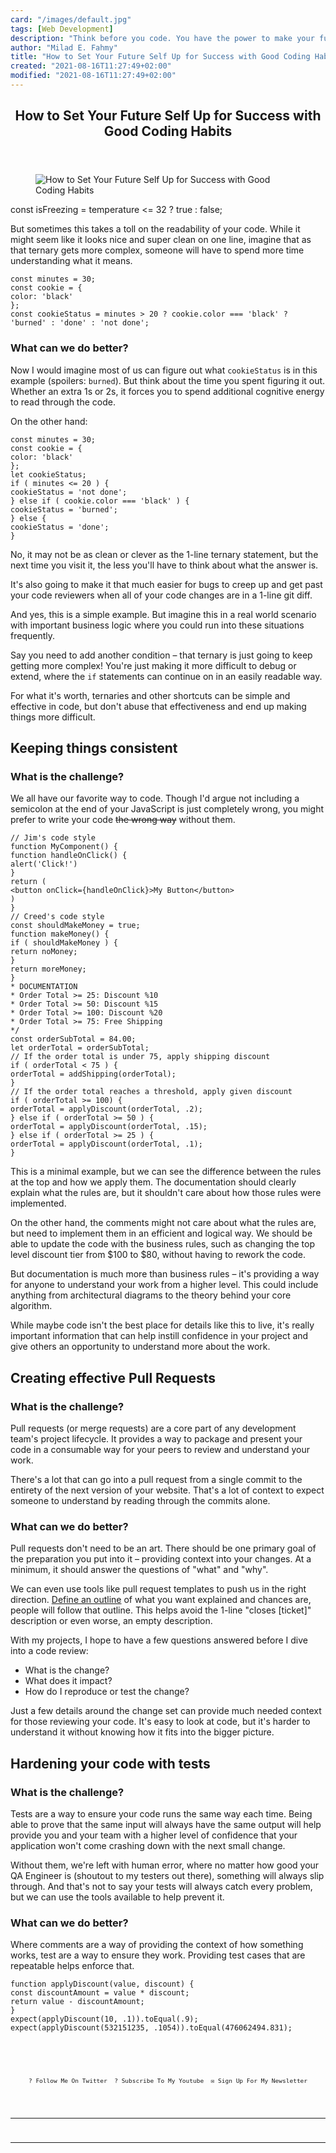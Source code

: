 ```yaml
---
card: "/images/default.jpg"
tags: [Web Development]
description: "Think before you code. You have the power to make your future"
author: "Milad E. Fahmy"
title: "How to Set Your Future Self Up for Success with Good Coding Habits"
created: "2021-08-16T11:27:49+02:00"
modified: "2021-08-16T11:27:49+02:00"
---
```

<div class="site-wrapper">
<main id="site-main" class="site-main outer">
<div class="inner">
<article class="post-full post tag-web-development tag-technology tag-tech tag-programming tag-self-improvement tag-self-awareness tag-100days100projects tag-self-development tag-code-quality tag-code tag-clean-code tag-code-review tag-learning-to-code tag-learn-to-code tag-fundamentals tag-habit-building tag-success tag-javascript ">
<header class="post-full-header">
<h1 class="post-full-title">How to Set Your Future Self Up for Success with Good Coding Habits</h1>
</header>
<figure class="post-full-image">
<picture>
<source media="(max-width: 700px)" sizes="1px" srcset="data:image/gif;base64,R0lGODlhAQABAIAAAAAAAP///yH5BAEAAAAALAAAAAABAAEAAAIBRAA7 1w">
<source media="(min-width: 701px)" sizes="(max-width: 800px) 400px,
(max-width: 1170px) 700px,
1400px" srcset="/news/content/images/size/w300/2020/04/set-up-for-success.jpg 300w,
/news/content/images/size/w600/2020/04/set-up-for-success.jpg 600w,
/news/content/images/size/w1000/2020/04/set-up-for-success.jpg 1000w,
/news/content/images/size/w2000/2020/04/set-up-for-success.jpg 2000w">
<img onerror="this.style.display='none'" src="/news/content/images/size/w2000/2020/04/set-up-for-success.jpg" alt="How to Set Your Future Self Up for Success with Good Coding Habits">
</picture>
</figure>
<section class="post-full-content">
<div class="post-content">
const isFreezing = temperature &lt;= 32 ? true : false;
</code></pre><p>But sometimes this takes a toll on the readability of your code. While it might seem like it looks nice and super clean on one line, imagine that as that ternary gets more complex, someone will have to spend more time understanding what it means.</p><pre><code class="language-js">const minutes = 30;
const cookie = {
color: 'black'
};
const cookieStatus = minutes &gt; 20 ? cookie.color === 'black' ? 'burned' : 'done' : 'not done';
</code></pre><h3 id="what-can-we-do-better">What can we do better?</h3><p>Now I would imagine most of us can figure out what <code>cookieStatus</code> is in this example (spoilers: <code>burned</code>). But think about the time you spent figuring it out. Whether an extra 1s or 2s, it forces you to spend additional cognitive energy to read through the code.</p><p>On the other hand:</p><pre><code class="language-js">const minutes = 30;
const cookie = {
color: 'black'
};
let cookieStatus;
if ( minutes &lt;= 20 ) {
cookieStatus = 'not done';
} else if ( cookie.color === 'black' ) {
cookieStatus = 'burned';
} else {
cookieStatus = 'done';
}
</code></pre><p>No, it may not be as clean or clever as the 1-line ternary statement, but the next time you visit it, the less you'll have to think about what the answer is. </p><p>It's also going to make it that much easier for bugs to creep up and get past your code reviewers when all of your code changes are in a 1-line git diff.</p><p>And yes, this is a simple example. But imagine this in a real world scenario with important business logic where you could run into these situations frequently. &nbsp;</p><p>Say you need to add another condition – that ternary is just going to keep getting more complex! You're just making it more difficult to debug or extend, where the <code>if</code> statements can continue on in an easily readable way.</p><p>For what it's worth, ternaries and other shortcuts can be simple and effective in code, but don't abuse that effectiveness and end up making things more difficult.</p><h2 id="keeping-things-consistent">Keeping things consistent</h2><h3 id="what-is-the-challenge-1">What is the challenge?</h3><p>We all have our favorite way to code. Though I'd argue not including a semicolon at the end of your JavaScript is just completely wrong, you might prefer to write your code <s>the wrong way</s> without them.</p><pre><code class="language-jsx">// Jim's code style
function MyComponent() {
function handleOnClick() {
alert('Click!')
}
return (
&lt;button onClick={handleOnClick}&gt;My Button&lt;/button&gt;
)
}
// Creed's code style
const shouldMakeMoney = true;
function makeMoney() {
if ( shouldMakeMoney ) {
return noMoney;
}
return moreMoney;
}
* DOCUMENTATION
* Order Total &gt;= 25: Discount %10
* Order Total &gt;= 50: Discount %15
* Order Total &gt;= 100: Discount %20
* Order Total &gt;= 75: Free Shipping
*/
const orderSubTotal = 84.00;
let orderTotal = orderSubTotal;
// If the order total is under 75, apply shipping discount
if ( orderTotal &lt; 75 ) {
orderTotal = addShipping(orderTotal);
}
// If the order total reaches a threshold, apply given discount
if ( orderTotal &gt;= 100) {
orderTotal = applyDiscount(orderTotal, .2);
} else if ( orderTotal &gt;= 50 ) {
orderTotal = applyDiscount(orderTotal, .15);
} else if ( orderTotal &gt;= 25 ) {
orderTotal = applyDiscount(orderTotal, .1);
}
</code></pre><p>This is a minimal example, but we can see the difference between the rules at the top and how we apply them. The documentation should clearly explain what the rules are, but it shouldn't care about how those rules were implemented.</p><p>On the other hand, the comments might not care about what the rules are, but need to implement them in an efficient and logical way. We should be able to update the code with the business rules, such as changing the top level discount tier from $100 to $80, without having to rework the code.</p><p>But documentation is much more than business rules – it's providing a way for anyone to understand your work from a higher level. This could include anything from architectural diagrams to the theory behind your core algorithm.</p><p>While maybe code isn't the best place for details like this to live, it's really important information that can help instill confidence in your project and give others an opportunity to understand more about the work.</p><h2 id="creating-effective-pull-requests">Creating effective Pull Requests</h2><h3 id="what-is-the-challenge-4">What is the challenge?</h3><p>Pull requests (or merge requests) are a core part of any development team's project lifecycle. It provides a way to package and present your code in a consumable way for your peers to review and understand your work.</p><p>There's a lot that can go into a pull request from a single commit to the entirety of the next version of your website. That's a lot of context to expect someone to understand by reading through the commits alone.</p><h3 id="what-can-we-do-better-4">What can we do better?</h3><p>Pull requests don't need to be an art. There should be one primary goal of the preparation you put into it – providing context into your changes. At a minimum, it should answer the questions of "what" and "why".</p><p>We can even use tools like pull request templates to push us in the right direction. <a href="/news/why-you-should-write-merge-requests-like-youre-posting-to-instagram-765e32a3ec9c/">Define an outline</a> of what you want explained and chances are, people will follow that outline. This helps avoid the 1-line "closes [ticket]" description or even worse, an empty description.</p><p>With my projects, I hope to have a few questions answered before I dive into a code review:</p><ul><li>What is the change?</li><li>What does it impact?</li><li>How do I reproduce or test the change?</li></ul><p>Just a few details around the change set can provide much needed context for those reviewing your code. It's easy to look at code, but it's harder to understand it without knowing how it fits into the bigger picture.</p><h2 id="hardening-your-code-with-tests">Hardening your code with tests</h2><h3 id="what-is-the-challenge-5">What is the challenge?</h3><p>Tests are a way to ensure your code runs the same way each time. Being able to prove that the same input will always have the same output will help provide you and your team with a higher level of confidence that your application won't come crashing down with the next small change.</p><p>Without them, we're left with human error, where no matter how good your QA Engineer is (shoutout to my testers out there), something will always slip through. And that's not to say your tests will always catch every problem, but we can use the tools available to help prevent it.</p><h3 id="what-can-we-do-better-5">What can we do better?</h3><p>Where comments are a way of providing the context of how something works, test are a way to ensure they work. Providing test cases that are repeatable helps enforce that.</p><pre><code class="language-js">function applyDiscount(value, discount) {
const discountAmount = value * discount;
return value - discountAmount;
}
expect(applyDiscount(10, .1)).toEqual(.9);
expect(applyDiscount(532151235, .1054)).toEqual(476062494.831);
<p style="margin: 0;">
<a href="https://twitter.com/colbyfayock" style="display: block;">
</a>
</p>
<ul style="display:flex;justify-content:center;list-style:none;padding:0;margin: .5em 0 0;font-size: .8em;">
<li style="margin: 0 .6em;padding: 0;">
<a href="https://twitter.com/colbyfayock" style="text-decoration: none;">? Follow Me On Twitter</a>
</li>
<li style="margin: 0 .6em;padding: 0;">
<a href="https://youtube.com/colbyfayock" style="text-decoration: none;">?️ Subscribe To My Youtube</a>
</li>
<li style="margin: 0 .6em;padding: 0;">
<a href="https://www.colbyfayock.com/newsletter/" style="text-decoration: none;">✉️ Sign Up For My Newsletter</a>
</li>
</ul>
</div>
<hr>
<hr>
</section>
</article>
</div>
</main>
</div>
<!-- Google Tag Manager (noscript) -->
<!-- End Google Tag Manager (noscript) -->
